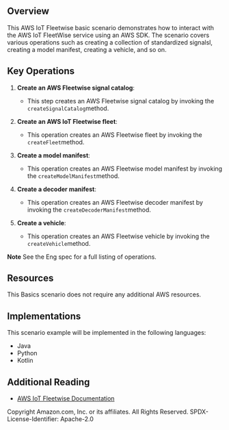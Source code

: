 ## Overview
This AWS IoT Fleetwise basic scenario demonstrates how to interact with the AWS IoT FleetWise service using an AWS SDK. The scenario covers various operations such as creating a collection of standardized signalsl, creating a model manifest, creating a vehicle, and  so on.

## Key Operations

1. **Create an AWS Fleetwise signal catalog**:
   - This step creates an AWS Fleetwise signal catalog by invoking the `createSignalCatalog`method.

2. **Create an AWS IoT Fleetwise fleet**:
   - This operation creates an AWS Fleetwise fleet by invoking the `createFleet`method.

3. **Create a model manifest**:
   - This operation creates an AWS Fleetwise model manifest by invoking the `createModelManifest`method.

4. **Create a decoder manifest**:
   - This operation creates an AWS Fleetwise decoder manifest by invoking the `createDecoderManifest`method.

5. **Create a vehicle**:
   - This operation creates an AWS Fleetwise vehicle by invoking the `createVehicle`method.

**Note** See the Eng spec for a full listing of operations. 

## Resources

This Basics scenario does not require any additional AWS resources.

## Implementations

This scenario example will be implemented in the following languages:

- Java
- Python
- Kotlin

## Additional Reading

- [AWS IoT Fleetwise Documentation](https://docs.aws.amazon.com/iot-fleetwise/latest/developerguide/what-is-iotfleetwise.html)

Copyright Amazon.com, Inc. or its affiliates. All Rights Reserved. SPDX-License-Identifier: Apache-2.0

